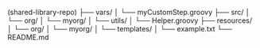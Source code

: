 


(shared-library-repo)
├── vars/
│   └── myCustomStep.groovy
├── src/
│   └── org/
│       └── myorg/
│           └── utils/
│               └── Helper.groovy
├── resources/
│   └── org/
│       └── myorg/
│           └── templates/
│               └── example.txt
└── README.md
